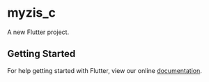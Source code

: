 # myzis_c

A new Flutter project.

## Getting Started

For help getting started with Flutter, view our online
[documentation](http://flutter.io/).
